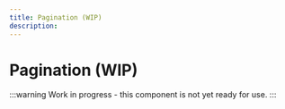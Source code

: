 ```yaml
---
title: Pagination (WIP)
description: 
---
```


# Pagination (WIP)

:::warning
Work in progress - this component is not yet ready for use.
:::
